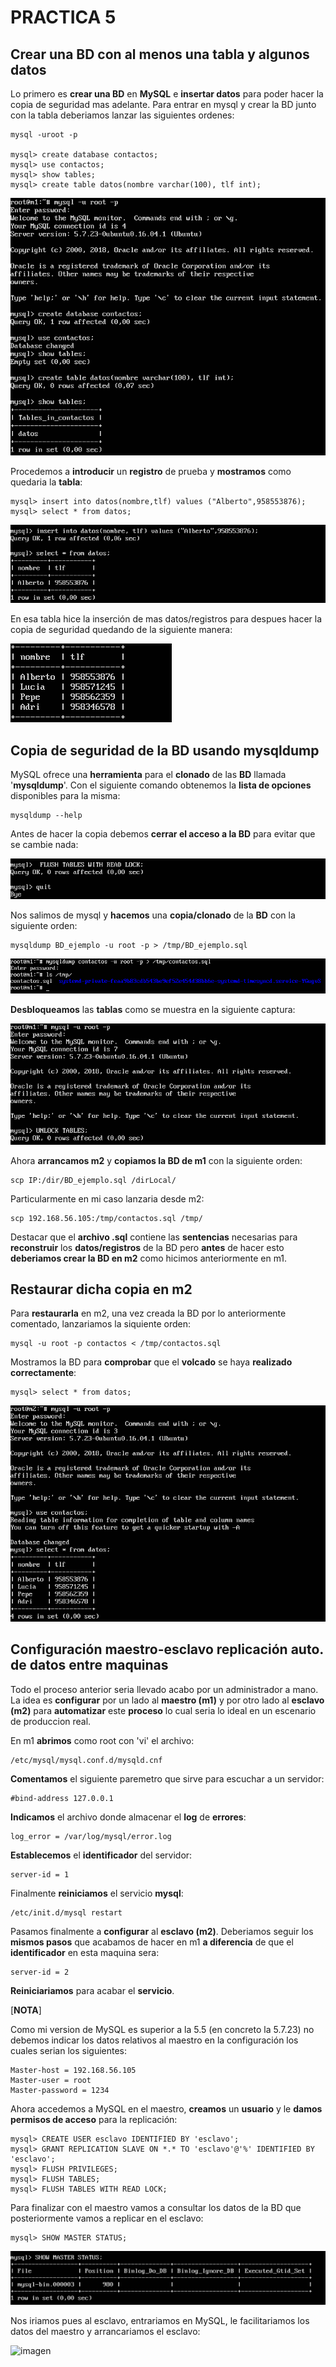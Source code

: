 # PRACTICA 5

## Crear una BD con al menos una tabla y algunos datos
Lo primero es **crear una BD** en **MySQL** e **insertar datos** para poder hacer la copia de seguridad mas adelante. Para entrar en mysql y crear la BD junto con la tabla deberiamos lanzar las siguientes ordenes:

	mysql -uroot -p
	
	mysql> create database contactos;
	mysql> use contactos;
	mysql> show tables;
	mysql> create table datos(nombre varchar(100), tlf int);

![imagen](https://github.com/Alberto93GV/SWAP/blob/master/Practica5/creacion_bd_mysql_y_tabla.png)

Procedemos a **introducir** un **registro** de prueba y **mostramos** como quedaria la **tabla**:

	mysql> insert into datos(nombre,tlf) values ("Alberto",958553876);
	mysql> select * from datos;

![imagen](https://github.com/Alberto93GV/SWAP/blob/master/Practica5/insertar_dato_y_consultarlos.png)

En esa tabla hice la inserción de mas datos/registros para despues hacer la copia de seguridad quedando de la siguiente manera:

![imagen](https://github.com/Alberto93GV/SWAP/blob/master/Practica5/tabla_final.png)

## Copia de seguridad de la BD usando mysqldump
MySQL ofrece una **herramienta** para el **clonado** de las **BD** llamada '**mysqldump**'. Con el siguiente comando obtenemos la **lista de opciones** disponibles para la misma:

	mysqldump --help

Antes de hacer la copia debemos **cerrar el acceso a la BD** para evitar que se cambie nada:

![imagen](https://github.com/Alberto93GV/SWAP/blob/master/Practica5/evitar_acceso_a_la_BD.png)

Nos salimos de mysql y **hacemos** una **copia/clonado** de la **BD** con la siguiente orden:

	mysqldump BD_ejemplo -u root -p > /tmp/BD_ejemplo.sql

![imagen](https://github.com/Alberto93GV/SWAP/blob/master/Practica5/copia_BD_en_m1.png)

**Desbloqueamos** las **tablas** como se muestra en la siguiente captura:

![imagen](https://github.com/Alberto93GV/SWAP/blob/master/Practica5/desbloquear_tablas.png)

Ahora **arrancamos m2** y **copiamos la BD de m1** con la siguiente orden:

	scp IP:/dir/BD_ejemplo.sql /dirLocal/

Particularmente en mi caso lanzaria desde m2:

	scp 192.168.56.105:/tmp/contactos.sql /tmp/

Destacar que el **archivo .sql** contiene las **sentencias** necesarias para **reconstruir** los **datos/registros** de la BD pero **antes** de hacer esto **deberiamos crear la BD en m2** como hicimos anteriormente en m1.

## Restaurar dicha copia en m2
Para **restaurarla** en m2, una vez creada la BD por lo anteriormente comentado, lanzariamos la siquiente orden:

	mysql -u root -p contactos < /tmp/contactos.sql

Mostramos la BD para **comprobar** que el **volcado** se haya **realizado correctamente**:

	mysql> select * from datos;

![imagen](https://github.com/Alberto93GV/SWAP/blob/master/Practica5/volcado_copia_en_BD_m2.png)

## Configuración maestro-esclavo replicación auto. de datos entre maquinas
Todo el proceso anterior seria llevado acabo por un administrador a mano. La idea es **configurar** por un lado al **maestro (m1)** y por otro lado al **esclavo (m2)** para **automatizar** este **proceso** lo cual seria lo ideal en un escenario de produccion real.

En m1 **abrimos** como root con 'vi' el archivo:

	/etc/mysql/mysql.conf.d/mysqld.cnf

**Comentamos** el siguiente paremetro que sirve para escuchar a un servidor:

	#bind-address 127.0.0.1

**Indicamos** el archivo donde almacenar el **log** de **errores**:

	log_error = /var/log/mysql/error.log

**Establecemos** el **identificador** del servidor:

	server-id = 1

Finalmente **reiniciamos** el servicio **mysql**:

	/etc/init.d/mysql restart

Pasamos finalmente a **configurar** al **esclavo (m2)**. Deberiamos seguir los **mismos pasos** que acabamos de hacer en m1 **a diferencia** de que el **identificador** en esta maquina sera:

	server-id = 2

**Reiniciariamos** para acabar el **servicio**.

[**NOTA**]

Como mi version de MySQL es superior a la 5.5 (en concreto la 5.7.23) no debemos indicar los datos relativos al maestro en la configuración los cuales serian los siguientes:

	Master-host = 192.168.56.105
	Master-user = root
	Master-password = 1234

Ahora accedemos a MySQL en el maestro, **creamos** un **usuario** y le **damos permisos de acceso** para la replicación:

	mysql> CREATE USER esclavo IDENTIFIED BY 'esclavo';
	mysql> GRANT REPLICATION SLAVE ON *.* TO 'esclavo'@'%' IDENTIFIED BY 'esclavo';
	mysql> FLUSH PRIVILEGES;
	mysql> FLUSH TABLES;
	mysql> FLUSH TABLES WITH READ LOCK;

Para finalizar con el maestro vamos a consultar los datos de la BD que posteriormente vamos a replicar en el esclavo:

	mysql> SHOW MASTER STATUS;

![imagen](https://github.com/Alberto93GV/SWAP/blob/master/Practica5/show_master_status.png)

Nos iriamos pues al esclavo, entrariamos en MySQL, le facilitariamos los datos del maestro y arrancariamos el esclavo:


![imagen](https://github.com/Alberto93GV/SWAP/blob/master/Practica5/configuracion_esclavo_final.png)









